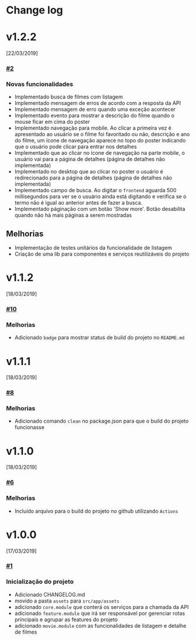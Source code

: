 # Change log

# v1.2.2
[22/03/2019]
### [#2](https://github.com/thiagoaag/mr-mateus-zup-movies/issues/2) 
### Novas funcionalidades
 - Implementado busca de filmes com listagem
 - Implementado mensagem de erros de acordo com a resposta da API
 - Implementado mensagem de erro quando uma exceção acontecer
 - Implementado evento para mostrar a descrição do filme quando o mouse ficar em cima do poster
 - Implementado navegação para mobile. Ao clicar a primeira vez é apresentado ao usuário se o filme foi favoritado ou não, descrição e ano do filme, um ícone de navegação aparece no topo do poster indicando que o usuário pode clicar para entrar nos detalhes
 - Implementado que ao clicar no ícone de navegação na parte mobile, o usuário vai para a página de detalhes (página de detalhes não implementada)
 - Implementado no desktop que ao clicar no poster o usuário é redirecionado para a página de detalhes (página de detalhes não implementada)
 - Implementado campo de busca. Ao digitar o ```frontend``` aguarda 500 millisegundos para ver se o usuário ainda está digitando e verifica se o termo não é igual ao anterior antes de fazer a busca.
 - Implementado páginação com um botão 'Show more'. Botão desabilita quando não há mais páginas a serem mostradas
 ## Melhorias 
 - Implementação de testes unitários da funcionalidade de listagem
 - Criação de uma lib para componentes e serviços reutilizáveis do projeto


# v1.1.2
[18/03/2019]
### [#10](https://github.com/thiagoaag/mr-mateus-zup-movies/issues/10) 
### Melhorias
 - Adicionado ```badge``` para mostrar status de build do projeto no ```README.md```

# v1.1.1
[18/03/2019]

### [#8](https://github.com/thiagoaag/mr-mateus-zup-movies/issues/8) 
### Melhorias
 - Adicionado comando ```clean``` no package.json para que o build do projeto funcionasse

# v1.1.0
[18/03/2019]
### [#6](https://github.com/thiagoaag/mr-mateus-zup-movies/issues/6)
### Melhorias
 - Incluído arquivo para o build do projeto no github utilizando ```Actions```

# v1.0.0 
[17/03/2019]

### [#1](https://github.com/thiagoaag/mr-mateus-zup-movies/issues/1)
### Inicialização do projeto
 - Adicionado CHANGELOG.md
 - movido a pasta ```assets``` para ```src/app/assets```
 - adicionado ```core.module``` que conterá os serviços para a chamada da API
 - adicionado ```feature.module``` que irá ser responsável por gerenciar rotas principais e agrupar as features do projeto
 - adicionado ```movie.module``` com as funcionalidades de listagem e detalhe de filmes